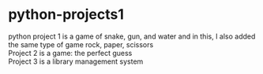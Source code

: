 # python-projects1

<p> python project 1 is a game of snake, gun, and water
and in this, I also added the same type of game rock, paper, scissors
<br> Project 2 is a game: the perfect guess 
<br> Project 3 is a library management system 
